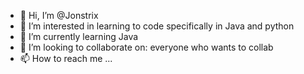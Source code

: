 - 👋 Hi, I’m @Jonstrix
- 👀 I’m interested in learning to code specifically in Java and python
- 🌱 I’m currently learning Java
- 💞️ I’m looking to collaborate on: everyone who wants to collab
- 📫 How to reach me ...

<!---
Jonstrix/Jonstrix is a ✨ special ✨ repository because its `README.md` (this file) appears on your GitHub profile.
You can click the Preview link to take a look at your changes.
--->

